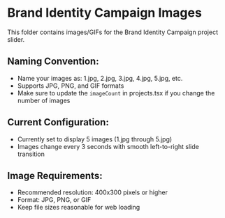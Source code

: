 # Brand Identity Campaign Images

This folder contains images/GIFs for the Brand Identity Campaign project slider.

## Naming Convention:
- Name your images as: 1.jpg, 2.jpg, 3.jpg, 4.jpg, 5.jpg, etc.
- Supports JPG, PNG, and GIF formats
- Make sure to update the `imageCount` in projects.tsx if you change the number of images

## Current Configuration:
- Currently set to display 5 images (1.jpg through 5.jpg)
- Images change every 3 seconds with smooth left-to-right slide transition

## Image Requirements:
- Recommended resolution: 400x300 pixels or higher
- Format: JPG, PNG, or GIF
- Keep file sizes reasonable for web loading
